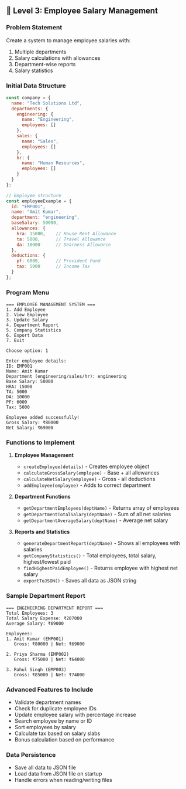 

## 📕 Level 3: Employee Salary Management

### Problem Statement
Create a system to manage employee salaries with:
1. Multiple departments
2. Salary calculations with allowances
3. Department-wise reports
4. Salary statistics

### Initial Data Structure
```javascript
const company = {
  name: "Tech Solutions Ltd",
  departments: {
    engineering: {
      name: "Engineering",
      employees: []
    },
    sales: {
      name: "Sales",
      employees: []
    },
    hr: {
      name: "Human Resources",
      employees: []
    }
  }
};

// Employee structure
const employeeExample = {
  id: "EMP001",
  name: "Amit Kumar",
  department: "engineering",
  baseSalary: 50000,
  allowances: {
    hra: 15000,    // House Rent Allowance
    ta: 5000,      // Travel Allowance
    da: 10000      // Dearness Allowance
  },
  deductions: {
    pf: 6000,      // Provident Fund
    tax: 5000      // Income Tax
  }
};
```

### Program Menu
```
=== EMPLOYEE MANAGEMENT SYSTEM ===
1. Add Employee
2. View Employee
3. Update Salary
4. Department Report
5. Company Statistics
6. Export Data
7. Exit

Choose option: 1

Enter employee details:
ID: EMP001
Name: Amit Kumar
Department (engineering/sales/hr): engineering
Base Salary: 50000
HRA: 15000
TA: 5000
DA: 10000
PF: 6000
Tax: 5000

Employee added successfully!
Gross Salary: ₹80000
Net Salary: ₹69000
```

### Functions to Implement
1. **Employee Management**
   - `createEmployee(details)` - Creates employee object
   - `calculateGrossSalary(employee)` - Base + all allowances
   - `calculateNetSalary(employee)` - Gross - all deductions
   - `addEmployee(employee)` - Adds to correct department

2. **Department Functions**
   - `getDepartmentEmployees(deptName)` - Returns array of employees
   - `getDepartmentTotalSalary(deptName)` - Sum of all net salaries
   - `getDepartmentAverageSalary(deptName)` - Average net salary

3. **Reports and Statistics**
   - `generateDepartmentReport(deptName)` - Shows all employees with salaries
   - `getCompanyStatistics()` - Total employees, total salary, highest/lowest paid
   - `findHighestPaidEmployee()` - Returns employee with highest net salary
   - `exportToJSON()` - Saves all data as JSON string

### Sample Department Report
```
=== ENGINEERING DEPARTMENT REPORT ===
Total Employees: 3
Total Salary Expense: ₹207000
Average Salary: ₹69000

Employees:
1. Amit Kumar (EMP001)
   Gross: ₹80000 | Net: ₹69000
   
2. Priya Sharma (EMP002)
   Gross: ₹75000 | Net: ₹64000

3. Rahul Singh (EMP003)
   Gross: ₹85000 | Net: ₹74000
```

### Advanced Features to Include
- Validate department names
- Check for duplicate employee IDs
- Update employee salary with percentage increase
- Search employee by name or ID
- Sort employees by salary
- Calculate tax based on salary slabs
- Bonus calculation based on performance

### Data Persistence
- Save all data to JSON file
- Load data from JSON file on startup
- Handle errors when reading/writing files